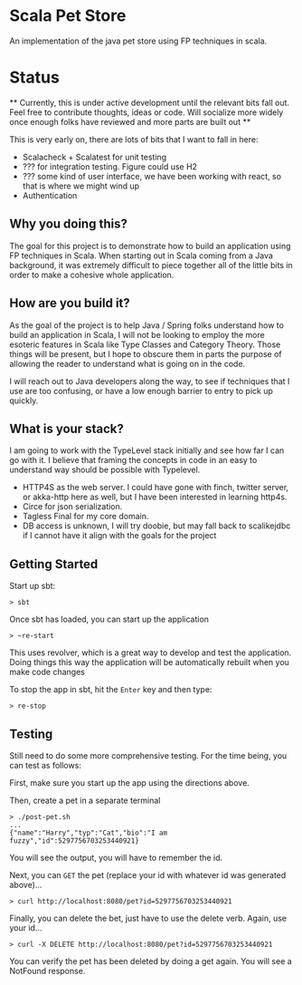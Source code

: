 # Scala Pet Store
An implementation of the java pet store using FP techniques in scala.

# Status
** Currently, this is under active development until the relevant bits fall out.  Feel free to contribute thoughts, ideas
   or code.  Will socialize more widely once enough folks have reviewed and more parts are built out **

This is very early on, there are lots of bits that I want to fall in here:

- Scalacheck + Scalatest for unit testing
- ??? for integration testing.  Figure could use H2
- ??? some kind of user interface, we have been working with react, so that is where we might wind up
- Authentication


## Why you doing this?
The goal for this project is to demonstrate how to build an application using FP techniques in Scala.
When starting out in Scala coming from a Java background, it was extremely difficult to piece together all of the little
bits in order to make a cohesive whole application.

## How are you build it?
As the goal of the project is to help Java / Spring folks understand how to build an application in Scala, I will
not be looking to employ the more esoteric features in Scala like Type Classes and Category Theory.  Those things will
be present, but I hope to obscure them in parts the purpose of allowing the reader to understand what is going on in the code.

I will reach out to Java developers along the way, to see if techniques that I use are too confusing, or have a low
enough barrier to entry to pick up quickly.

## What is your stack?
I am going to work with the TypeLevel stack initially and see how far I can go with it.  I believe that framing the
concepts in code in an easy to understand way should be possible with Typelevel.

- HTTP4S as the web server.  I could have gone with finch, twitter server, or akka-http here as well, but I have been
interested in learning http4s.
- Circe for json serialization.
- Tagless Final for my core domain.
- DB access is unknown, I will try doobie, but may fall back to scalikejdbc if I cannot have it align with the goals for the project

## Getting Started

Start up sbt:

```
> sbt
```

Once sbt has loaded, you can start up the application

```
> ~re-start
```

This uses revolver, which is a great way to develop and test the application.  Doing things this way the application
will be automatically rebuilt when you make code changes

To stop the app in sbt, hit the `Enter` key and then type:

```
> re-stop
```

## Testing
Still need to do some more comprehensive testing.  For the time being, you can test as follows:

First, make sure you start up the app using the directions above.

Then, create a pet in a separate terminal

```
> ./post-pet.sh
...
{"name":"Harry","typ":"Cat","bio":"I am fuzzy","id":5297756703253440921}
```

You will see the output, you will have to remember the id.

Next, you can `GET` the pet (replace your id with whatever id was generated above)...

```
> curl http://localhost:8080/pet?id=5297756703253440921
```

Finally, you can delete the bet, just have to use the delete verb.  Again, use your id...

```
> curl -X DELETE http://localhost:8080/pet?id=5297756703253440921
```

You can verify the pet has been deleted by doing a get again.  You will see a NotFound response.


